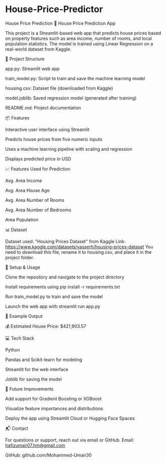 # House-Price-Predictor
House Price Prediction
🏡 House Price Prediction App

This project is a Streamlit-based web app that predicts house prices based on property features such as area income, number of rooms, and local population statistics. The model is trained using Linear Regression on a real-world dataset from Kaggle.

📂 Project Structure

app.py: Streamlit web app

train_model.py: Script to train and save the machine learning model

housing.csv: Dataset file (downloaded from Kaggle)

model.joblib: Saved regression model (generated after training)

README.md: Project documentation

📦 Features

Interactive user interface using Streamlit

Predicts house prices from five numeric inputs

Uses a machine learning pipeline with scaling and regression

Displays predicted price in USD

📈 Features Used for Prediction

Avg. Area Income

Avg. Area House Age

Avg. Area Number of Rooms

Avg. Area Number of Bedrooms

Area Population

📊 Dataset

Dataset used: "Housing Prices Dataset" from Kaggle
Link: https://www.kaggle.com/datasets/yasserh/housing-prices-dataset
You need to download this file, rename it to housing.csv, and place it in the project folder.

🚀 Setup & Usage

Clone the repository and navigate to the project directory

Install requirements using pip install -r requirements.txt

Run train_model.py to train and save the model

Launch the web app with streamlit run app.py

🧪 Example Output

💰 Estimated House Price: $421,903.57

💻 Tech Stack

Python

Pandas and Scikit-learn for modeling

Streamlit for the web interface

Joblib for saving the model

🧠 Future Improvements

Add support for Gradient Boosting or XGBoost

Visualize feature importances and distributions

Deploy the app using Streamlit Cloud or Hugging Face Spaces

📬 Contact

For questions or support, reach out via email or GitHub.
Email: hafizumair07.hm@gmail.com

GitHub: github.com/Mohammed-Umair30 

